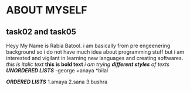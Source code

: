 # ABOUT MYSELF
## task02 and task05
Heyy My Name is Rabia Batool. 
i am basically from pre engeenering background so i do not have much idea about programming stuff but i am interested and vigilant in learning new languages and creating softwares.
*this is italic text*
**this is bold text**
*i am trying **different styles** of texts*
***UNORDERED LISTS***
 -george
 +anaya
 *bilal

***ORDERED LISTS***
1.amaya
2.sana
3.bushra
